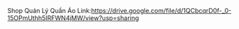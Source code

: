 Shop Quản Lý Quần Áo
Link:https://drive.google.com/file/d/1QCbcqrD0f-_0-15OPmUthh5IRFWN4jMW/view?usp=sharing
